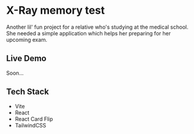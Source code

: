 # X-Ray memory test

Another lil' fun project for a relative who's studying at the medical school.
She needed a simple application which helps her preparing for her upcoming exam.

## Live Demo

Soon...

## Tech Stack

- Vite
- React
- React Card Flip
- TailwindCSS
